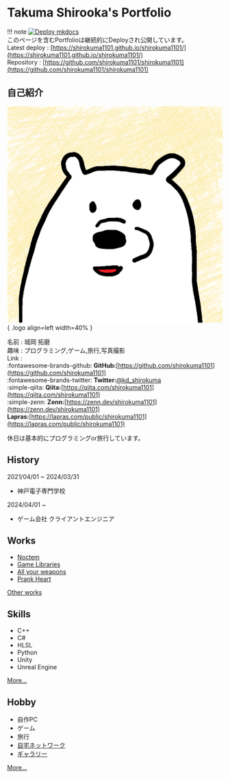 # Takuma Shirooka's Portfolio

!!! note
    [![Deploy mkdocs](https://github.com/shirokuma1101/shirokuma1101/actions/workflows/main.yaml/badge.svg)](https://github.com/shirokuma1101/shirokuma1101/actions/workflows/main.yaml)<br>
    このページを含むPortfolioは継続的にDeployされ公開しています。<br>
    Latest deploy : [https://shirokuma1101.github.io/shirokuma1101/](https://shirokuma1101.github.io/shirokuma1101/)<br>
    Repository : [https://github.com/shirokuma1101/shirokuma1101](https://github.com/shirokuma1101/shirokuma1101)

## 自己紹介

![logo](../img/logo.png){ .logo align=left width=40% }

名前 : 城岡 拓磨<br>
趣味 : プログラミング,ゲーム,旅行,写真撮影<br>
Link :<br>
:fontawesome-brands-github: **GitHub:**[https://github.com/shirokuma1101](https://github.com/shirokuma1101)<br>
:fontawesome-brands-twitter: **Twitter:**[@kd_shirokuma](https://twitter.com/kd_shirokuma)<br>
:simple-qiita: **Qiita:**[https://qiita.com/shirokuma1101](https://qiita.com/shirokuma1101)<br>
:simple-zenn: **Zenn:**[https://zenn.dev/shirokuma1101](https://zenn.dev/shirokuma1101)<br>
**Lapras:**[https://lapras.com/public/shirokuma1101](https://lapras.com/public/shirokuma1101)<br>

休日は基本的にプログラミングor旅行しています。

## History

2021/04/01 ~ 2024/03/31

- 神戸電子専門学校

2024/04/01 ~

- ゲーム会社 クライアントエンジニア

## Works

- [Noctem](./works/noctem.md)
- [Game Libraries](./works/gamelibraries.md)
- [All your weapons](./works/allyourweapons.md)
- [Prank Heart](./works/prankheart.md)

[Other works](./works/otherworks.md)

## Skills

- C++
- C#
- HLSL
- Python
- Unity
- Unreal Engine

[More...](./skills/skills.md)

## Hobby

- 自作PC
- ゲーム
- 旅行
- [自宅ネットワーク](./hobby/networkchart.md)
- [ギャラリー](./hobby/gallery.md)

[More...](./hobby/hobby.md)
